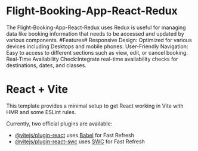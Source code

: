 <h1>Flight-Booking-App-React-Redux</h1>
The Flight-Booking-App-React-Redux uses Redux is useful for managing data like booking information that needs to be accessed and updated by various components.
#Features#
Responsive Design: Optimized for various devices including Desktops and mobile phones.
User-Friendly Navigation: Easy to access to different sections such as view, edit, or cancel booking.
Real-Time Availability Check:Integrate real-time availability checks for destinations, dates, and classes.


# React + Vite

This template provides a minimal setup to get React working in Vite with HMR and some ESLint rules.

Currently, two official plugins are available:

- [@vitejs/plugin-react](https://github.com/vitejs/vite-plugin-react/blob/main/packages/plugin-react/README.md) uses [Babel](https://babeljs.io/) for Fast Refresh
- [@vitejs/plugin-react-swc](https://github.com/vitejs/vite-plugin-react-swc) uses [SWC](https://swc.rs/) for Fast Refresh

